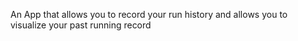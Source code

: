An App that allows you to record your run history and allows you to visualize your past running record


